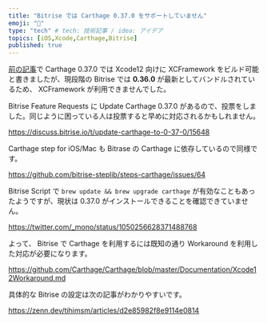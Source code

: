```yaml
---
title: "Bitrise では Carthage 0.37.0 をサポートしていません"
emoji: "🔨"
type: "tech" # tech: 技術記事 / idea: アイデア
topics: [iOS,Xcode,Carthage,Bitrise]
published: true
---
```


[前の記事](https://zenn.dev/ykws/articles/carthage-meet-xcode-12)で Carthage 0.37.0 では Xcode12 向けに XCFramework をビルド可能と書きましたが、現段階の Bitrise では **0.36.0** が最新としてバンドルされているため、 XCFramework が利用できませんでした。

Bitrise Feature Requests に Update Carthage 0.37.0 があるので、投票をしました。同じように困っている人は投票すると早めに対応されるかもしれません。

https://discuss.bitrise.io/t/update-carthage-to-0-37-0/15648

Carthage step for iOS/Mac も Bitrase の Carthage に依存しているので同様です。

https://github.com/bitrise-steplib/steps-carthage/issues/64

Bitrise Script で `brew update && brew upgrade carthage` が有効なこともあったようですが、現状は 0.37.0 がインストールできることを確認できていません。

https://twitter.com/_mono/status/1050256628371488768

よって、 Bitrise で Carthage を利用するには既知の通り Workaround を利用した対応が必要になります。

https://github.com/Carthage/Carthage/blob/master/Documentation/Xcode12Workaround.md

具体的な Bitrise の設定は次の記事がわかりやすいです。

https://zenn.dev/tihimsm/articles/d2e85982f8e9114e0814
